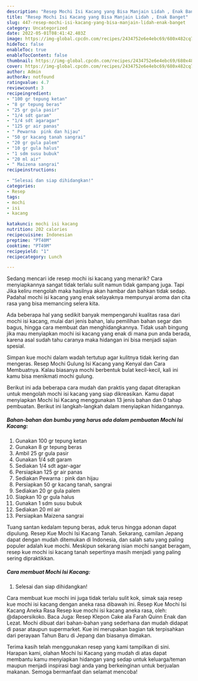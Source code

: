 ```yaml
---
description: "Resep Mochi Isi Kacang yang Bisa Manjain Lidah , Enak Banget"
title: "Resep Mochi Isi Kacang yang Bisa Manjain Lidah , Enak Banget"
slug: 447-resep-mochi-isi-kacang-yang-bisa-manjain-lidah-enak-banget
category: Uncategorized
date: 2022-05-01T08:41:42.403Z
image: https://img-global.cpcdn.com/recipes/2434752e6e4ebc69/680x482cq70/mochi-isi-kacang-foto-resep-utama.jpg
hideToc: false
enableToc: true
enableTocContent: false
thumbnail: https://img-global.cpcdn.com/recipes/2434752e6e4ebc69/680x482cq70/mochi-isi-kacang-foto-resep-utama.jpg
cover: https://img-global.cpcdn.com/recipes/2434752e6e4ebc69/680x482cq70/mochi-isi-kacang-foto-resep-utama.jpg
author: Admin
authorAv: notfound
ratingvalue: 4.7
reviewcount: 3
recipeingredient:
- "100 gr tepung ketan"
- "8 gr tepung beras"
- "25 gr gula pasir"
- "1/4 sdt garam"
- "1/4 sdt agaragar"
- "125 gr air panas"
- " Pewarna  pink dan hijau"
- "50 gr kacang tanah sangrai"
- "20 gr gula palem"
- "10 gr gula halus"
- "1 sdm susu bubuk"
- "20 ml air"
- " Maizena sangrai"
recipeinstructions:

- "Selesai dan siap dihidangkan!"
categories:
- Resep
tags:
- mochi
- isi
- kacang

katakunci: mochi isi kacang 
nutrition: 202 calories
recipecuisine: Indonesian
preptime: "PT40M"
cooktime: "PT49M"
recipeyield: "1"
recipecategory: Lunch

---
```



Sedang mencari ide resep mochi isi kacang yang menarik? Cara menyiapkannya sangat tidak terlalu sulit namun tidak gampang juga. Tapi Jika keliru mengolah maka hasilnya akan hambar dan bahkan tidak sedap. Padahal mochi isi kacang yang enak selayaknya mempunyai aroma dan cita rasa yang bisa memancing selera kita.


Ada beberapa hal yang sedikit banyak mempengaruhi kualitas rasa dari mochi isi kacang, mulai dari jenis bahan, lalu pemilihan bahan segar dan bagus, hingga cara membuat dan menghidangkannya. Tidak usah bingung jika mau menyiapkan mochi isi kacang yang enak di mana pun anda berada, karena asal sudah tahu caranya maka hidangan ini bisa menjadi sajian spesial.

Simpan kue mochi dalam wadah tertutup agar kulitnya tidak kering dan mengeras. Resep Mochi Gulung Isi Kacang yang Kenyal dan Cara Membuatnya. Kalau biasanya mochi berbentuk bulat kecil-kecil, kali ini kamu bisa menikmati mochi gulung.


Berikut ini ada beberapa cara mudah dan praktis yang dapat diterapkan untuk mengolah mochi isi kacang yang siap dikreasikan. Kamu dapat menyiapkan Mochi Isi Kacang menggunakan 13 jenis bahan dan 0 tahap pembuatan. Berikut ini langkah-langkah dalam menyiapkan hidangannya.

<!--inarticleads1-->

##### Bahan-bahan dan bumbu yang harus ada dalam pembuatan Mochi Isi Kacang:

1. Gunakan 100 gr tepung ketan
1. Gunakan 8 gr tepung beras
1. Ambil 25 gr gula pasir
1. Gunakan 1/4 sdt garam
1. Sediakan 1/4 sdt agar-agar
1. Persiapkan 125 gr air panas
1. Sediakan  Pewarna : pink dan hijau
1. Persiapkan 50 gr kacang tanah, sangrai
1. Sediakan 20 gr gula palem
1. Siapkan 10 gr gula halus
1. Gunakan 1 sdm susu bubuk
1. Sediakan 20 ml air
1. Persiapkan  Maizena sangrai


Tuang santan kedalam tepung beras, aduk terus hingga adonan dapat dipulung. Resep Kue Mochi Isi Kacang Tanah. Sekarang, camilan Jepang dapat dengan mudah ditemukan di Indonesia, dan salah satu yang paling populer adalah kue mochi. Meskipun sekarang isian mochi sangat beragam, resep kue mochi isi kacang tanah sepertinya masih menjadi yang paling sering dipraktikkan. 

<!--inarticleads2-->

##### Cara membuat Mochi Isi Kacang:


1. Selesai dan siap dihidangkan!

Cara membuat kue mochi ini juga tidak terlalu sulit kok, simak saja resep kue mochi isi kacang dengan aneka rasa dibawah ini. Resep Kue Mochi Isi Kacang Aneka Rasa Resep kue mochi isi kacang aneka rasa, oleh: @dapoersikoko. Baca Juga: Resep Klepon Cake ala Farah Quinn Enak dan Lezat. Mochi dibuat dari bahan-bahan yang sederhana dan mudah didapat di pasar ataupun supermarket. Kue ini merupakan bagian tak terpisahkan dari perayaan Tahun Baru di Jepang dan biasanya dimakan. 

Terima kasih telah menggunakan resep yang kami tampilkan di sini. Harapan kami, olahan Mochi Isi Kacang yang mudah di atas dapat membantu kamu menyiapkan hidangan yang sedap untuk keluarga/teman maupun menjadi inspirasi bagi anda yang berkeinginan untuk berjualan makanan. Semoga bermanfaat dan selamat mencoba!
